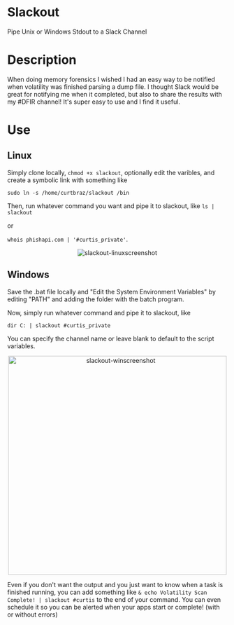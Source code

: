 # Slackout
Pipe Unix or Windows Stdout to a Slack Channel

# Description
When doing memory forensics I wished I had an easy way to be notified when volatility was finished parsing a dump file.  I thought Slack would be great for notifying me when it completed, but also to share the results with my #DFIR channel!  It's super easy to use and I find it useful.

# Use

## Linux
Simply clone locally, `chmod +x slackout`, optionally edit the varibles, and  create a symbolic link with something like

`sudo ln -s /home/curtbraz/slackout /bin`

Then, run whatever command you want and pipe it to slackout, like 
`ls | slackout` 

or 

`whois phishapi.com | '#curtis_private'`.  

<p align="center"><img align="center" alt="slackout-linuxscreenshot" src="https://i.imgur.com/RjTx8b1.png"></p>

## Windows
Save the .bat file locally and "Edit the System Environment Variables" by editing "PATH" and adding the folder with the batch program.

Now, simply run whatever command and pipe it to slackout, like

`dir C: | slackout #curtis_private`

You can specify the channel name or leave blank to default to the script variables.  

<p align="center"><img align="center" alt="slackout-winscreenshot" width="500" src="https://i.imgur.com/KRbSRCz.png">


Even if you don't want the output and you just want to know when a task is finished running, you can add something like
`& echo Volatility Scan Complete! | slackout #curtis` to the end of your command.  You can even schedule it so you can be alerted when your apps start or complete! (with or without errors)</p>
